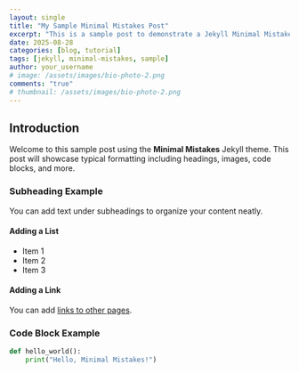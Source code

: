 ```yaml
---
layout: single
title: "My Sample Minimal Mistakes Post"
excerpt: "This is a sample post to demonstrate a Jekyll Minimal Mistakes layout."
date: 2025-08-28
categories: [blog, tutorial]
tags: [jekyll, minimal-mistakes, sample]
author: your_username
# image: /assets/images/bio-photo-2.png
comments: "true"
# thumbnail: /assets/images/bio-photo-2.png
---
```


## Introduction

Welcome to this sample post using the **Minimal Mistakes** Jekyll theme. This post will showcase typical formatting including headings, images, code blocks, and more.

### Subheading Example

You can add text under subheadings to organize your content neatly.

#### Adding a List

- Item 1
- Item 2
- Item 3

#### Adding a Link

You can add [links to other pages](https://mmistakes.github.io/minimal-mistakes/).

### Code Block Example

```python
def hello_world():
    print("Hello, Minimal Mistakes!")
```

